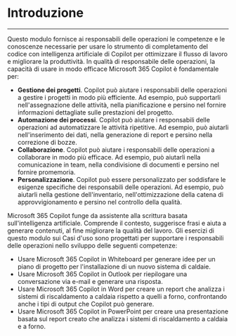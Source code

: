 # Introduzione
---
Questo modulo fornisce ai responsabili delle operazioni le competenze e le conoscenze necessarie per usare lo strumento di completamento del codice con intelligenza artificiale di Copilot per ottimizzare il flusso di lavoro e migliorare la produttività. In qualità di responsabile delle operazioni, la capacità di usare in modo efficace Microsoft 365 Copilot è fondamentale per:<br>

 -  **Gestione dei progetti**. Copilot può aiutare i responsabili delle operazioni a gestire i progetti in modo più efficiente. Ad esempio, può supportarli nell'assegnazione delle attività, nella pianificazione e persino nel fornire informazioni dettagliate sulle prestazioni del progetto.
 -  **Automazione dei processi**. Copilot può aiutare i responsabili delle operazioni ad automatizzare le attività ripetitive. Ad esempio, può aiutarli nell'inserimento dei dati, nella generazione di report e persino nella correzione di bozze.
 -  **Collaborazione**. Copilot può aiutare i responsabili delle operazioni a collaborare in modo più efficace. Ad esempio, può aiutarli nella comunicazione in team, nella condivisione di documenti e persino nel fornire promemoria.
 -  **Personalizzazione**. Copilot può essere personalizzato per soddisfare le esigenze specifiche dei responsabili delle operazioni. Ad esempio, può aiutarli nella gestione dell'inventario, nell'ottimizzazione della catena di approvvigionamento e persino nel controllo della qualità.

Microsoft 365 Copilot funge da assistente alla scrittura basata sull'intelligenza artificiale. Comprende il contesto, suggerisce frasi e aiuta a generare contenuti, al fine migliorare la qualità del lavoro. Gli esercizi di questo modulo sui Casi d'uso sono progettati per supportare i responsabili delle operazioni nello sviluppo delle seguenti competenze:

 -  Usare Microsoft 365 Copilot in Whiteboard per generare idee per un piano di progetto per l'installazione di un nuovo sistema di caldaie.
 -  Usare Microsoft 365 Copilot in Outlook per riepilogare una conversazione via e-mail e generare una risposta.
 -  Usare Microsoft 365 Copilot in Word per creare un report che analizza i sistemi di riscaldamento a caldaia rispetto a quelli a forno, confrontando anche i tipi di output che Copilot può generare.
 -  Usare Microsoft 365 Copilot in PowerPoint per creare una presentazione basata sul report creato che analizza i sistemi di riscaldamento a caldaia e a forno.
